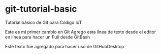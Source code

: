 # git-tutorial-basic
Tutorial básico de Git para Código IoT

Este es mi primer cambio en Git
Agrego esta línea de texto desde el editor en línea para hacer un Pull desde GitBash

Este texto fue agregado para hacer uso de GitHubDesktop
